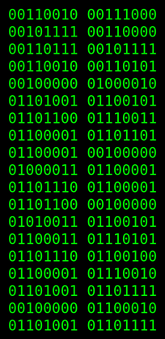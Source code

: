 <!DOCTYPE html>
<html lang="pt-BR">
<head>
  <meta charset="UTF-8">
  <title>Mensagem Misteriosa</title>
  <style>
    html, body {
      height: 100%;
      margin: 0;
      background-color: #000;
      display: flex;
      justify-content: center;
      align-items: center;
    }
    .texto-central {
      color: #0f0;
      font-size: 3vw;
      text-align: center;
      font-family: monospace;
      padding: 2rem;
    }
  </style>
</head>
<body>
  <div class="texto-central">
    00110010 00111000 00101111 00110000 00110111 00101111 00110010 00110101 00100000 01000010 01101001 01100101 01101100 01110011 01100001 01101101 01100001 00100000 01000011 01100001 01101110 01100001 01101100 00100000 01010011 01100101 01100011 01110101 01101110 01100100 01100001 01110010 01101001 01101111 00100000 01100010 01101001 01101111
  </div>
</body>
</html>
